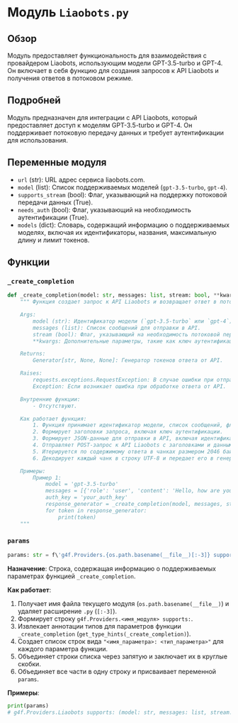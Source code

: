 # Модуль `Liaobots.py`

## Обзор

Модуль предоставляет функциональность для взаимодействия с провайдером Liaobots, использующим модели GPT-3.5-turbo и GPT-4. Он включает в себя функцию для создания запросов к API Liaobots и получения ответов в потоковом режиме.

## Подробней

Модуль предназначен для интеграции с API Liaobots, который предоставляет доступ к моделям GPT-3.5-turbo и GPT-4. Он поддерживает потоковую передачу данных и требует аутентификации для использования.

## Переменные модуля

- `url` (str): URL адрес сервиса liaobots.com.
- `model` (list): Список поддерживаемых моделей (`gpt-3.5-turbo`, `gpt-4`).
- `supports_stream` (bool): Флаг, указывающий на поддержку потоковой передачи данных (True).
- `needs_auth` (bool): Флаг, указывающий на необходимость аутентификации (True).
- `models` (dict): Словарь, содержащий информацию о поддерживаемых моделях, включая их идентификаторы, названия, максимальную длину и лимит токенов.

## Функции

### `_create_completion`

```python
def _create_completion(model: str, messages: list, stream: bool, **kwargs) -> Generator[str, None, None]:
    """ Функция создает запрос к API Liaobots и возвращает ответ в потоковом режиме.

    Args:
        model (str): Идентификатор модели (`gpt-3.5-turbo` или `gpt-4`).
        messages (list): Список сообщений для отправки в API.
        stream (bool): Флаг, указывающий на необходимость потоковой передачи данных.
        **kwargs: Дополнительные параметры, такие как ключ аутентификации (`auth`).

    Returns:
        Generator[str, None, None]: Генератор токенов ответа от API.

    Raises:
        requests.exceptions.RequestException: В случае ошибки при отправке запроса к API.
        Exception: Если возникает ошибка при обработке ответа от API.

    Внутренние функции:
        - Отсутствуют.

    Как работает функция:
        1. Функция принимает идентификатор модели, список сообщений, флаг потоковой передачи и дополнительные параметры, включая ключ аутентификации.
        2. Формирует заголовки запроса, включая ключ аутентификации.
        3. Формирует JSON-данные для отправки в API, включая идентификатор разговора, модель, сообщения и промпт.
        4. Отправляет POST-запрос к API Liaobots с заголовками и данными.
        5. Итерируется по содержимому ответа в чанках размером 2046 байт.
        6. Декодирует каждый чанк в строку UTF-8 и передает его в генератор.

    Примеры:
        Пример 1:
            model = 'gpt-3.5-turbo'
            messages = [{'role': 'user', 'content': 'Hello, how are you?'}]
            auth_key = 'your_auth_key'
            response_generator = _create_completion(model, messages, stream=True, auth=auth_key)
            for token in response_generator:
                print(token)
    """
```

### `params`

```python
params: str = f\'g4f.Providers.{os.path.basename(__file__)[:-3]} supports: \' + \\\n    \'(%s)\' % \', \'.join([f"{name}: {get_type_hints(_create_completion)[name].__name__}" for name in _create_completion.__code__.co_varnames[:_create_completion.__code__.co_argcount]])
```

**Назначение**: Строка, содержащая информацию о поддерживаемых параметрах функцией `_create_completion`.

**Как работает**:

1.  Получает имя файла текущего модуля (`os.path.basename(__file__)`) и удаляет расширение `.py` (`[:-3]`).
2.  Формирует строку `g4f.Providers.<имя_модуля> supports:`.
3.  Извлекает аннотации типов для параметров функции `_create_completion` (`get_type_hints(_create_completion)`).
4.  Создает список строк вида `"<имя_параметра>: <тип_параметра>"` для каждого параметра функции.
5.  Объединяет строки списка через запятую и заключает их в круглые скобки.
6.  Объединяет все части в одну строку и присваивает переменной `params`.

**Примеры**:

```python
print(params)
# g4f.Providers.Liaobots supports: (model: str, messages: list, stream: bool, kwargs: dict)